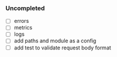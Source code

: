 ### Uncompleted
- [ ] errors
- [ ] metrics
- [ ] logs
- [ ] add paths and module as a config
- [ ] add test to validate request body format
